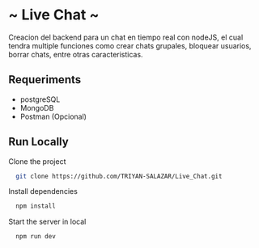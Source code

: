 # ~ Live Chat ~

Creacion del backend para un chat en tiempo real con nodeJS,
el cual tendra multiple funciones como crear chats grupales, bloquear usuarios, borrar chats, entre otras caracteristicas.

## Requeriments

- postgreSQL
- MongoDB
- Postman (Opcional)

## Run Locally

Clone the project

```bash
  git clone https://github.com/TRIYAN-SALAZAR/Live_Chat.git
```

Install dependencies

```bash
  npm install
```

Start the server in local

```bash
  npm run dev
```
